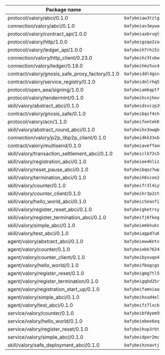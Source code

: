 | Package name                                                  | Package hash                                                  |
| ------------------------------------------------------------- | ------------------------------------------------------------- |
| protocol/valory/abci/0.1.0                                    | `bafybeiaw3tzlg3rkvnn5fcufblktmfwngmxugn4yo7pyjp76zz6aqtqcay` |
| connection/valory/abci/0.1.0                                  | `bafybeiav3mywaeik35huowg6vjekllqiaeorxlc6eesc6aftlb7msh6mdu` |
| protocol/valory/contract_api/1.0.0                            | `bafybeiaxbrvgtbdrh4lslskuxyp4awyr4whcx3nqq5yrr6vimzsxg5dy64` |
| protocol/valory/http/1.0.0                                    | `bafybeigzqo2zaakcjtzzsm6dh4x73v72xg6ctk6muyp5uq5ueb7y34fbxy` |
| protocol/valory/ledger_api/1.0.0                              | `bafybeih7rhi5zvfvwakx5ifgxsz2cfipeecsh7bm3gnudjxtvhrygpcftq` |
| connection/valory/http_client/0.23.0                          | `bafybeihz3tubwado7j3wlivndzzuj3c6fdsp4ra5r3nqixn3ufawzo3wii` |
| connection/valory/ledger/0.19.0                               | `bafybeihmz5us4ntmzvgikpkx4tththrl7zvou4uiebvletdeliidiuhi6m` |
| contract/valory/gnosis_safe_proxy_factory/0.1.0               | `bafybeiddl4gsnngdztzmgvxka72horqcyh6pgdkb6jz3w6ephf2wx6kjie` |
| contract/valory/service_registry/0.1.0                        | `bafybeidnlrhq5tphu2bao4uslpku77qpbkyuifm2ov2w6gl36heee4ivuq` |
| protocol/open_aea/signing/1.0.0                               | `bafybeiambqptflge33eemdhis2whik67hjplfnqwieoa6wblzlaf7vuo44` |
| protocol/valory/tendermint/0.1.0                              | `bafybeihcnjhovvyyfbkuw5sjyfx2lfd4soeocfqzxz54g67333m6nk5gxq` |
| skill/valory/abstract_abci/0.1.0                              | `bafybeidsvczp2wdu63eic7ytv2tdioscr2flaqfys755j5775xqotxqd54` |
| contract/valory/gnosis_safe/0.1.0                             | `bafybeibqsf4sh4f4lshbxnwapzxuul6ywzgq4nfoxd7wye6s3ncb5amlvq` |
| protocol/valory/acn/1.1.0                                     | `bafybeifontek6tvaecatoauiule3j3id6xoktpjubvuqi3h2jkzqg7zh7a` |
| skill/valory/abstract_round_abci/0.1.0                        | `bafybeihx3owgbdtbu4zr6v5gaqk6ur6er4wynameikbq6ndi2kfk5vovnu` |
| connection/valory/p2p_libp2p_client/0.1.0                     | `bafybeidkk33xbga54szmitk6uwsi3ef56hbbdbuasltqtiyki34hgfpnxa` |
| contract/valory/multisend/0.1.0                               | `bafybeiaveffaomsnmsc5hx62o77u7ilma6eipox7m5lrwa56737ektva3i` |
| skill/valory/transaction_settlement_abci/0.1.0                | `bafybeiclk72s54inkmlbeama3st2774tcssttorb6jlu3vj3yt7ne2tmkq` |
| skill/valory/registration_abci/0.1.0                          | `bafybeiee4hlizshxa55a2fego65glek6dkkafamuo4wxwnpp2prqlhximi` |
| skill/valory/reset_pause_abci/0.1.0                           | `bafybeibqoz7wpk2sarakxnxm2j427x4r6jz5g2ewvg5ipvakbqvhjge2ta` |
| skill/valory/termination_abci/0.1.0                           | `bafybeih6scoe2k5boil2n2nuf3u6t4spjnhjwat7wzfmflhj2qs5zal7vy` |
| skill/valory/counter/0.1.0                                    | `bafybeifr3l4iyvqrchakm2g4schotbbuh5efghro6jm7iearsdkkicjioy` |
| skill/valory/counter_client/0.1.0                             | `bafybeihr3p2ztqpbgzuo4xi7gwq4hjcc3khibirritnxkajaugshlzxjke` |
| skill/valory/hello_world_abci/0.1.0                           | `bafybeic5easfi7vfkj35mhg7yak44hjo662booxmyzqxc7viuuflhqxz44` |
| skill/valory/register_reset_abci/0.1.0                        | `bafybeighetrsyimx54gqgmkqar6mrlncskfklmpkli7bduf3nttrkyz5pe` |
| skill/valory/register_termination_abci/0.1.0                  | `bafybeifj6fkegibwztxxqi4hbx42hb3aqp2jnntw4yciygg5kdsblf3xqq` |
| skill/valory/simple_abci/0.1.0                                | `bafybeiemkhukck2hpkcbvbj7mshsmvg64dcbuebqh73qrvs3m2i3un4sv4` |
| skill/valory/test_abci/0.1.0                                  | `bafybeiagpd7u6lhzjz2zggn3uk5ivo4ymemlarrg2udvcuuv3bxavbaozy` |
| agent/valory/abstract_abci/0.1.0                              | `bafybeieww6etv27hv7jp5jphkf57qogsbaszts3l7yxs2lks6jsjju64mi` |
| agent/valory/counter/0.1.0                                    | `bafybeiebk7624gk4uh43mnaktxidkqzzcywsb3bh2xgxihqarjhj5h24wy` |
| agent/valory/counter_client/0.1.0                             | `bafybeibyxuqo4itomksd6wvr3loblr2ba4jxa4x3wvtgr3rofpl5xueaaa` |
| agent/valory/hello_world/0.1.0                                | `bafybeifbogcgsj4wee7fso5o6bdxubi7wmtnthjoags3li5uf3gfk4e2ku` |
| agent/valory/register_reset/0.1.0                             | `bafybeigmg7tl5oy26xtdntraaguuldzewp5ajowkoybd7zuzblgdfqrfiy` |
| agent/valory/register_termination/0.1.0                       | `bafybeigqhd25rydw22sexv5vfaz2ujnr5mkpotva6ghgxgr36gjzbd4qrm` |
| agent/valory/registration_start_up/0.1.0                      | `bafybeifamniaavo4kgco24uygkkd2cc67ak7fxfnusu7ldqhit5hioagw4` |
| agent/valory/simple_abci/0.1.0                                | `bafybeihxud4el7vguomirtme6bqkui2lrj54cfgfpyzerirhmnsje7fpc4` |
| agent/valory/test_abci/0.1.0                                  | `bafybeifz7lxcbfgc63entbqacn2nnfpe6ur2cpobpi7vb5kxjrpyaran3y` |
| service/valory/counter/0.1.0                                  | `bafybeibfdyem5w3kcjdljsilvjxwrbmyo2igafx3zg6i3vteh5donsm434` |
| service/valory/hello_world/0.1.0                              | `bafybeiebee6oq5lojrzfh4vm6rnye5xmarfkblbiun44kq353vcp4xrttm` |
| service/valory/register_reset/0.1.0                           | `bafybeihup3rbtiej7mxa5uegty5xzancr5ajzxf4ntght7utxphp4wziee` |
| service/valory/simple_abci/0.1.0                              | `bafybeidper2mckhtxb4rotifq77jrstgb7bjw3vfybq5ld7do2dvhtxjsi` |
| skill/valory/safe_deployment_abci/0.1.0                       | `bafybeihzoavtj7oiuifizksjsshcudcmfsasgogy2ddfbzhm7kfz4wgwca` |
